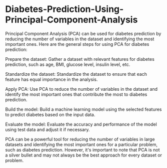 # Diabetes-Prediction-Using-Principal-Component-Analysis
 
Principal Component Analysis (PCA) can be used for diabetes prediction by reducing the number of variables in the dataset and identifying the most important ones. Here are the general steps for using PCA for diabetes prediction:

Prepare the dataset: Gather a dataset with relevant features for diabetes prediction, such as age, BMI, glucose level, insulin level, etc.

Standardize the dataset: Standardize the dataset to ensure that each feature has equal importance in the analysis.

Apply PCA: Use PCA to reduce the number of variables in the dataset and identify the most important ones that contribute the most to diabetes prediction.

Build the model: Build a machine learning model using the selected features to predict diabetes based on the input data.

Evaluate the model: Evaluate the accuracy and performance of the model using test data and adjust it if necessary.

PCA can be a powerful tool for reducing the number of variables in large datasets and identifying the most important ones for a particular problem, such as diabetes prediction. However, it's important to note that PCA is not a silver bullet and may not always be the best approach for every dataset or problem.
